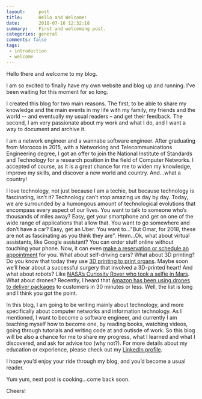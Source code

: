```yaml
---
layout:     post
title:      Hello and Welcome!
date:       2018-07-16 12:32:18
summary:    First and welcoming post.
categories: general
comments: false
tags:
 - introduction
 - welcome
---
```


Hello there and welcome to my blog.

I am so excited to finally have my own website and blog up and running. I’ve been waiting for this moment for so long.

I created this blog for two main reasons. The first, to be able to share my knowledge and the main events in my life with my family, my friends and the world -- and eventually my usual readers – and get their feedback. The second, I am very passionate about my work and what I do, and I want a way to document and archive it.

I am a network engineer and a wannabe software engineer. After graduating from Morocco in 2015, with a Networking and Telecommunications Engineering degree, I got an offer to join the National Institute of Standards and Technology for a research position in the field of Computer Networks. I accepted of course, as it is a great chance for me to widen my knowledge, improve my skills, and discover a new world and country. And...what a country!

I love technology, not just because I am a techie, but because technology is fascinating, isn’t it? Technology can’t stop amazing us day by day. Today, we are surrounded by a humongous amount of technological evolutions that encompass every aspect of our lives. You want to talk to someone who’s thousands of miles away? Easy, get your smartphone and get on one of the wide range of applications that allow that. You want to go somewhere and don’t have a car? Easy, get an Uber. You want to…"But Omar, for 2018, these are not as fascinating as you think they are". Hmm...Ok, what about virtual assistants, like Google assistant? You can order stuff online without touching your phone. Now, it can even [make a reservation or schedule an appointment](https://www.youtube.com/watch?v=lXUQ-DdSDoE) for you. What about self-driving cars? What about 3D printing? Do you know that today they use [3D printing to print organs](https://www.youtube.com/watch?v=eZ6GQfXEmyM). Maybe soon we’ll hear about a successful surgery that involved a 3D-printed heart! And what about robots? Like [NASA’s Curiosity Rover who took a selfie in Mars](https://www.youtube.com/watch?v=4tqLk-Wl0Fo). What about drones? Recently, I heard that [Amazon has been using drones to deliver packages](https://www.youtube.com/watch?v=P5hQHBNpd7s) to customers in 30 minutes or less. Well, the list is long and I think you got the point.

In this blog, I am going to be writing mainly about technology, and more specifically about computer networks and information technology. As I mentioned, I want to become a software engineer, and currently I am teaching myself how to become one, by reading books, watching videos, going through tutorials and writing code at and outisde of work. So this blog will be also a chance for me to share my progress, what I learned and what I discovered, and ask for advice too (why not?). For more details about my education or experience, please check out my [LinkedIn profile](https://linkedin.com/in/elmimouni).

I hope you’d enjoy your ride through my blog, and you’d become a usual reader.

Yum yum, next post is cooking...come back soon.

Cheers! 